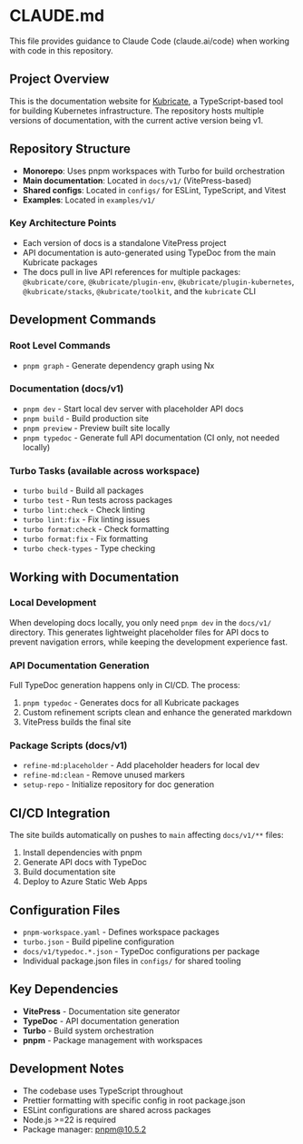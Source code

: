 # CLAUDE.md

This file provides guidance to Claude Code (claude.ai/code) when working with code in this repository.

## Project Overview

This is the documentation website for [Kubricate](https://github.com/thaitype/kubricate), a TypeScript-based tool for building Kubernetes infrastructure. The repository hosts multiple versions of documentation, with the current active version being v1.

## Repository Structure

- **Monorepo**: Uses pnpm workspaces with Turbo for build orchestration
- **Main documentation**: Located in `docs/v1/` (VitePress-based)
- **Shared configs**: Located in `configs/` for ESLint, TypeScript, and Vitest
- **Examples**: Located in `examples/v1/`

### Key Architecture Points

- Each version of docs is a standalone VitePress project
- API documentation is auto-generated using TypeDoc from the main Kubricate packages
- The docs pull in live API references for multiple packages: `@kubricate/core`, `@kubricate/plugin-env`, `@kubricate/plugin-kubernetes`, `@kubricate/stacks`, `@kubricate/toolkit`, and the `kubricate` CLI

## Development Commands

### Root Level Commands
- `pnpm graph` - Generate dependency graph using Nx

### Documentation (docs/v1)
- `pnpm dev` - Start local dev server with placeholder API docs
- `pnpm build` - Build production site
- `pnpm preview` - Preview built site locally
- `pnpm typedoc` - Generate full API documentation (CI only, not needed locally)

### Turbo Tasks (available across workspace)
- `turbo build` - Build all packages
- `turbo test` - Run tests across packages
- `turbo lint:check` - Check linting
- `turbo lint:fix` - Fix linting issues
- `turbo format:check` - Check formatting
- `turbo format:fix` - Fix formatting
- `turbo check-types` - Type checking

## Working with Documentation

### Local Development
When developing docs locally, you only need `pnpm dev` in the `docs/v1/` directory. This generates lightweight placeholder files for API docs to prevent navigation errors, while keeping the development experience fast.

### API Documentation Generation
Full TypeDoc generation happens only in CI/CD. The process:
1. `pnpm typedoc` - Generates docs for all Kubricate packages
2. Custom refinement scripts clean and enhance the generated markdown
3. VitePress builds the final site

### Package Scripts (docs/v1)
- `refine-md:placeholder` - Add placeholder headers for local dev
- `refine-md:clean` - Remove unused markers
- `setup-repo` - Initialize repository for doc generation

## CI/CD Integration

The site builds automatically on pushes to `main` affecting `docs/v1/**` files:
1. Install dependencies with pnpm
2. Generate API docs with TypeDoc
3. Build documentation site
4. Deploy to Azure Static Web Apps

## Configuration Files

- `pnpm-workspace.yaml` - Defines workspace packages
- `turbo.json` - Build pipeline configuration
- `docs/v1/typedoc.*.json` - TypeDoc configurations per package
- Individual package.json files in `configs/` for shared tooling

## Key Dependencies

- **VitePress** - Documentation site generator
- **TypeDoc** - API documentation generation
- **Turbo** - Build system orchestration
- **pnpm** - Package management with workspaces

## Development Notes

- The codebase uses TypeScript throughout
- Prettier formatting with specific config in root package.json
- ESLint configurations are shared across packages
- Node.js >=22 is required
- Package manager: pnpm@10.5.2